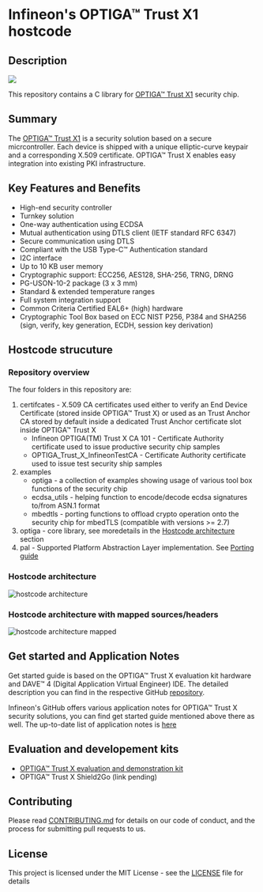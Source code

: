 # Infineon's OPTIGA&trade; Trust X1 hostcode

## Description

<img src="https://github.com/Infineon/Assets/blob/master/Pictures/OPTIGA-Trust-X.png">

This repository contains a C library for [OPTIGA™ Trust X1](www.infineon.com/optiga-trust-x) security chip.

## Summary
The [OPTIGA™ Trust X1](https://www.infineon.com/dgdl/Infineon-DPS310-DS-v01_00-EN.pdf) is a security solution based on a secure micrcontroller. Each device is shipped with a unique elliptic-curve keypair and a corresponding X.509 certificate. OPTIGA™ Trust X enables easy integration into existing PKI infrastructure.

## Key Features and Benefits
* High-end security controller
* Turnkey solution
* One-way authentication using ECDSA
* Mutual authentication using DTLS client (IETF standard RFC 6347)
* Secure communication using DTLS
* Compliant with the USB Type-C™ Authentication standard
* I2C interface
* Up to 10 KB user memory
* Cryptographic support: ECC256, AES128, SHA-256, TRNG, DRNG
* PG-USON-10-2 package (3 x 3 mm)
* Standard & extended temperature ranges
* Full system integration support
* Common Criteria Certified EAL6+ (high) hardware
* Cryptographic Tool Box based on ECC NIST P256, P384 and SHA256 (sign, verify, key generation, ECDH, session key derivation)   

## Hostcode strucuture
### Repository overview
The four folders in this repository are: 
1) certifcates - X.509 CA certificates used either to verify an End Device Certificate (stored inside OPTIGA™ Trust X) or used as an Trust Anchor CA stored by default inside a dedicated Trust Anchor certificate slot inside OPTIGA™ Trust X
    * Infineon OPTIGA(TM) Trust X CA 101 - Certificate Authority certificate used to issue productive security chip samples
    * OPTIGA_Trust_X_InfineonTestCA - Certificate Authority certificate used to issue test security ship samples
2) examples
    * optiga - a collection of examples showing usage of various tool box functions of the security chip
    * ecdsa_utils - helping function to encode/decode ecdsa signatures to/from ASN.1 format
    * mbedtls - porting functions to offload crypto operation onto the security chip for mbedTLS (compatible with versions >= 2.7)
3) optiga - core library, see moredetails in the [Hostcode architecture](#hostcode_architecture) section
4) pal - Supported Platform Abstraction Layer implementation. See [Porting guide](#porting_guide)

### <a name="hostcode_architecture"></a>Hostcode architecture
![hostcode architecture](https://raw.githubusercontent.com/Infineon/Assets/master/Pictures/optiga_trust_x_stack_generic.jpg)

### Hostcode architecture with mapped sources/headers
![hostcode architecture mapped](https://raw.githubusercontent.com/Infineon/Assets/master/Pictures/optiga_trust_x_stack_generic_mapped.jpg)

## Get started and Application Notes
Get started guide is based on the OPTIGA™ Trust X evaluation kit hardware and DAVE™ 4 (Digital Application Virtual Engineer) IDE. The detailed description you can find in the respective GitHub [repository](https://github.com/Infineon/getstarted-optiga-trust-x).

Infineon's GitHub offers various application notes for OPTIGA™ Trust X security solutions, you can find get started guide mentioned above there as well. The up-to-date list of application notes is [here](https://github.com/Infineon/appnotes-optiga-trust-x)

## Evaluation and developement kits
* [OPTIGA™ Trust X evaluation and demonstration kit](https://www.infineon.com/cms/en/product/evaluation-boards/optiga-trust-x-eval-kit/)
* OPTIGA™ Trust X Shield2Go (link pending)

## Contributing

Please read [CONTRIBUTING.md](CONTRIBUTING.md) for details on our code of conduct, and the process for submitting pull requests to us.

## License
This project is licensed under the MIT License - see the [LICENSE](LICENSE) file for details
